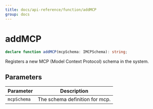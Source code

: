 ```yaml
---
title: docs/api-reference/function/addMCP
group: docs
---
```


# addMCP

```ts
declare function addMCP(mcpSchema: IMCPSchema): string;
```

Registers a new MCP (Model Context Protocol) schema in the system.

## Parameters

| Parameter | Description |
|-----------|-------------|
| `mcpSchema` | The schema definition for mcp. |
